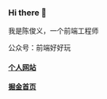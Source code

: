 ### Hi there 👋

我是陈俊义，一个前端工程师

公众号：前端好好玩

#### [个人网站](https://chen-junyi.github.io/article/)
#### [掘金首页](https://juejin.cn/user/1011206427522078)


<!--
**chen-junyi/chen-junyi** is a ✨ _special_ ✨ repository because its `README.md` (this file) appears on your GitHub profile.

Here are some ideas to get you started:

- 🔭 I’m currently working on ...
- 🌱 I’m currently learning ...
- 👯 I’m looking to collaborate on ...
- 🤔 I’m looking for help with ...
- 💬 Ask me about ...
- 📫 How to reach me: ...
- 😄 Pronouns: ...
- ⚡ Fun fact: ...
-->
